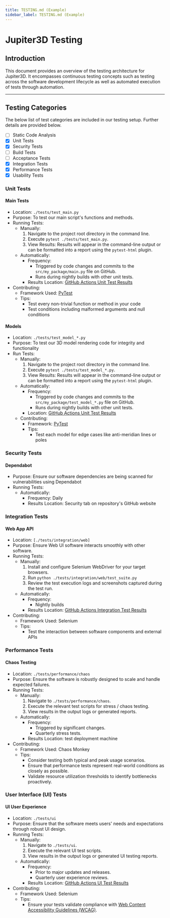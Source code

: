 ```yaml
---
title: TESTING.md (Example)
sidebar_label: TESTING.md (Example)
---
```


# Jupiter3D Testing

## Introduction
This document provides an overview of the testing architecture for Jupiter3D. It encompasses continuous testing concepts such as testing across the software development lifecycle as well as automated execution of tests through automation.

---

## Testing Categories

The below list of test categories are included in our testing setup. Further details are provided below.

- [ ] Static Code Analysis
- [x] Unit Tests
- [x] Security Tests
- [ ] Build Tests
- [ ] Acceptance Tests
- [x] Integration Tests
- [x] Performance Tests
- [x] Usability Tests

### Unit Tests

#### Main Tests

- Location: `./tests/test_main.py`
- Purpose: To test our main script's functions and methods.
- Running Tests:
  - Manually:
    1. Navigate to the project root directory in the command line.
    2. Execute `pytest ./tests/test_main.py`.
    3. View Results: Results will appear in the command-line output or can be formatted into a report using the `pytest-html` plugin.
  - Automatically:
    - Frequency:
      - Triggered by code changes and commits to the `src/my_package/main.py` file on GitHub.
      - Runs during nightly builds with other unit tests.
    - Results Location: [GitHub Actions Unit Test Results](https://github.com/myorg/myrepo/actions/workflows/unit-tests.yml)
- Contributing:
  - Framework Used: [PyTest](https://docs.pytest.org/en/8.2.x/)
  - Tips:
    - Test every non-trivial function or method in your code
    - Test conditions including malformed arguments and null conditions

#### Models

- Location: `./tests/test_model_*.py`
- Purpose: To test our 3D model rendering code for integrity and functionality
- Run Tests:
  - Manually:
    1. Navigate to the project root directory in the command line.
    2. Execute `pytest ./tests/test_model_*.py`.
    3. View Results: Results will appear in the command-line output or can be formatted into a report using the `pytest-html` plugin.
  - Automatically:
    - Frequency:
      - Triggered by code changes and commits to the `src/my_package/test_model_*.py` file on GitHub.
      - Runs during nightly builds with other unit tests.
    - Location: [GitHub Actions Unit Test Results](https://github.com/myorg/myrepo/actions/workflows/unit-tests.yml)
  - Contributing:
    - Framework: [PyTest](https://docs.pytest.org/en/8.2.x/)
    - Tips:
      - Test each model for edge cases like anti-meridian lines or poles
  
### Security Tests

#### Dependabot
- Purpose: Ensure our software dependencies are being scanned for vulnerabilities using Dependabot
- Running Tests:
  - Automatically:
    - Frequency: Daily
    - Results Location: Security tab on repository's GitHub website 

### Integration Tests

#### Web App API
- Location: `[./tests/integration/web]`
- Purpose: Ensure Web UI software interacts smoothly with other software.
- Running Tests:
  - Manually:
    1. Install and configure Selenium WebDriver for your target browsers.
    2. Run `python ./tests/integration/web/test_suite.py`
    3. Review the test execution logs and screenshots captured during the test run.
  - Automatically:
    - Frequency:
      - Nightly builds
    - Results Location: [GitHub Actions Integration Test Results](https://github.com/myorg/myrepo/actions/workflows/integration-tests.yml)
- Contributing:
  - Framework Used: Selenium
  - Tips:
    - Test the interaction between software components and external APIs

### Performance Tests

#### Chaos Testing
- Location: `./tests/performance/chaos`
- Purpose: Ensure the software is robustly designed to scale and handle expected failures.
- Running Tests:
  - Manually:
    1. Navigate to `./tests/performance/chaos`.
    2. Execute the relevant test scripts for stress / chaos testing.
    3. View results in the output logs or generated reports.
  - Automatically:
    - Frequency:
      - Triggered by significant changes.
      - Quarterly stress tests.
    - Results Location: test deployment machine
- Contributing:
  - Framework Used: Chaos Monkey
  - Tips:
    - Consider testing both typical and peak usage scenarios.
    - Ensure that performance tests represent real-world conditions as closely as possible.
    - Validate resource utilization thresholds to identify bottlenecks proactively.

### User Interface (UI) Tests

#### UI User Experience
- Location: `./tests/ui`
- Purpose: Ensure that the software meets users' needs and expectations through robust UI design.
- Running Tests:
  - Manually:
    1. Navigate to `./tests/ui`.
    2. Execute the relevant UI test scripts.
    3. View results in the output logs or generated UI testing reports.
  - Automatically:
    - Frequency:
      - Prior to major updates and releases.
      - Quarterly user experience reviews.
    - Results Location: [GitHub Actions UI Test Results](https://github.com/myorg/myrepo/actions/workflows/ui-tests.yml)
- Contributing:
  - Framework Used: Selenium
  - Tips:
    - Ensure your tests validate compliance with [Web Content Accessibility Guidelines (WCAG)](https://www.w3.org/TR/WCAG21/).
